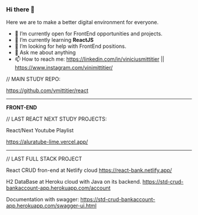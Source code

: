 ### Hi there 👋

Here we are to make a better digital environment for everyone.

- 🔭 I’m currently open for FrontEnd opportunities and projects.
- 🌱 I’m currently learning <b>ReactJS</b>
- 🤔 I’m looking for help with FrontEnd positions.
- 💬 Ask me about anything
- 📫 How to reach me: https://linkedin.com/in/viniciusmittitier  ||   https://www.instagram.com/vinimittitier/


// MAIN STUDY REPO:

https://github.com/vmittitier/react

_____________________________________
<b>FRONT-END</b>

// LAST REACT NEXT STUDY PROJECTS:

React/Next Youtube Playlist

https://aluratube-lime.vercel.app/

_____________________________________

// LAST FULL STACK PROJECT

React CRUD fron-end at Netlify cloud
https://react-bank.netlify.app/

H2 DataBase at Heroku cloud with Java on its backend.
https://std-crud-bankaccount-app.herokuapp.com/account

Documentation with swagger:
https://std-crud-bankaccount-app.herokuapp.com/swagger-ui.html

